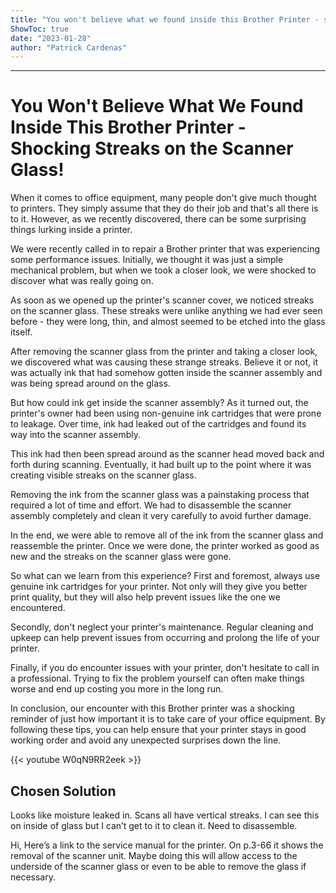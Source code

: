 ```yaml
---
title: "You won't believe what we found inside this Brother Printer - shocking streaks on the scanner glass!"
ShowToc: true 
date: "2023-01-28"
author: "Patrick Cardenas"
---
```

*****
# You Won't Believe What We Found Inside This Brother Printer - Shocking Streaks on the Scanner Glass!

When it comes to office equipment, many people don't give much thought to printers. They simply assume that they do their job and that's all there is to it. However, as we recently discovered, there can be some surprising things lurking inside a printer.

We were recently called in to repair a Brother printer that was experiencing some performance issues. Initially, we thought it was just a simple mechanical problem, but when we took a closer look, we were shocked to discover what was really going on.

As soon as we opened up the printer's scanner cover, we noticed streaks on the scanner glass. These streaks were unlike anything we had ever seen before - they were long, thin, and almost seemed to be etched into the glass itself.

After removing the scanner glass from the printer and taking a closer look, we discovered what was causing these strange streaks. Believe it or not, it was actually ink that had somehow gotten inside the scanner assembly and was being spread around on the glass.

But how could ink get inside the scanner assembly? As it turned out, the printer's owner had been using non-genuine ink cartridges that were prone to leakage. Over time, ink had leaked out of the cartridges and found its way into the scanner assembly.

This ink had then been spread around as the scanner head moved back and forth during scanning. Eventually, it had built up to the point where it was creating visible streaks on the scanner glass.

Removing the ink from the scanner glass was a painstaking process that required a lot of time and effort. We had to disassemble the scanner assembly completely and clean it very carefully to avoid further damage.

In the end, we were able to remove all of the ink from the scanner glass and reassemble the printer. Once we were done, the printer worked as good as new and the streaks on the scanner glass were gone.

So what can we learn from this experience? First and foremost, always use genuine ink cartridges for your printer. Not only will they give you better print quality, but they will also help prevent issues like the one we encountered.

Secondly, don't neglect your printer's maintenance. Regular cleaning and upkeep can help prevent issues from occurring and prolong the life of your printer.

Finally, if you do encounter issues with your printer, don't hesitate to call in a professional. Trying to fix the problem yourself can often make things worse and end up costing you more in the long run.

In conclusion, our encounter with this Brother printer was a shocking reminder of just how important it is to take care of your office equipment. By following these tips, you can help ensure that your printer stays in good working order and avoid any unexpected surprises down the line.

{{< youtube W0qN9RR2eek >}} 



## Chosen Solution
 Looks like moisture leaked in. Scans all have vertical streaks. I can see this on inside of glass but I can’t get to it to clean it. Need to disassemble.

 Hi,
Here’s a link to the service manual for the printer.
On p.3-66 it shows the removal of the scanner unit.
Maybe doing this will allow access to the underside of the scanner glass or even to be able to remove the glass if necessary.




